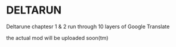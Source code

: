 # DELTARUN
Deltarune chaptesr 1 &amp; 2 run through 10 layers of Google Translate

the actual mod will be uploaded soon(tm)
